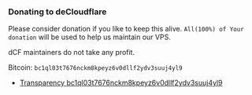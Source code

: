 ### Donating to deCloudflare

Please consider donation if you like to keep this alive.
`All(100%) of Your donation` will be used to help us maintain our VPS.

dCF maintainers do not take any profit.



Bitcoin: `bc1ql03t7676nckm8kpeyz6v0dllf2ydv3suuj4yl9`


- [Transparency bc1ql03t7676nckm8kpeyz6v0dllf2ydv3suuj4yl9](https://blockchair.com/bitcoin/address/bc1ql03t7676nckm8kpeyz6v0dllf2ydv3suuj4yl9)
